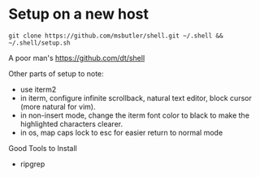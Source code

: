 # Setup on a new host
`git clone https://github.com/msbutler/shell.git ~/.shell && ~/.shell/setup.sh`

A poor man's https://github.com/dt/shell

Other parts of setup to note:
- use iterm2
- in iterm, configure infinite scrollback, natural text editor, block cursor
  (more natural for vim).
- in non-insert mode, change the iterm font color to black to make the
  highlighted characters clearer.
- in os, map caps lock to esc for easier return to normal mode

Good Tools to Install
- ripgrep

